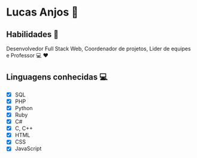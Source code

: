 # Lucas Anjos :wave:

## Habilidades :muscle:

Desenvolvedor Full Stack Web, Coordenador de projetos, Lider de equipes e Professor :computer: :heart:

## Linguagens conhecidas :computer:

- [x] SQL
- [x] PHP
- [x] Python
- [x] Ruby
- [x] C#
- [x] C, C++
- [x] HTML 
- [x] CSS
- [x] JavaScript